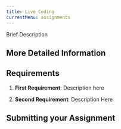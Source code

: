 ```yaml
---
title: Live Coding
currentMenu: assignments
---
```


Brief Description


## More Detailed Information



## Requirements
1. **First Requirement**: Description here

2. **Second Requirement**: Description Here

## Submitting your Assignment
